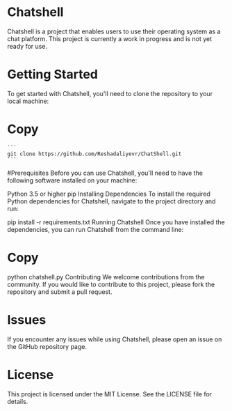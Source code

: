 # Chatshell
Chatshell is a project that enables users to use their operating system as a chat platform. This project is currently a work in progress and is not yet ready for use.

# Getting Started
To get started with Chatshell, you'll need to clone the repository to your local machine:

# Copy
    ```
    git clone https://github.com/Reshadaliyevr/ChatShell.git
    ```

#Prerequisites
Before you can use Chatshell, you'll need to have the following software installed on your machine:

Python 3.5 or higher
pip
Installing Dependencies
To install the required Python dependencies for Chatshell, navigate to the project directory and run:

pip install -r requirements.txt
Running Chatshell
Once you have installed the dependencies, you can run Chatshell from the command line:

# Copy
python chatshell.py
Contributing
We welcome contributions from the community. If you would like to contribute to this project, please fork the repository and submit a pull request.

# Issues
If you encounter any issues while using Chatshell, please open an issue on the GitHub repository page.

# License
This project is licensed under the MIT License. See the LICENSE file for details.
